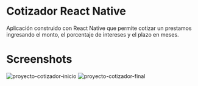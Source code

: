 # Cotizador React Native

Aplicación construido con React Native que permite cotizar un prestamos ingresando el monto, el porcentaje de intereses y el plazo en meses.

# Screenshots

![proyecto-cotizador-inicio](https://user-images.githubusercontent.com/21177355/92281954-511ad300-eec2-11ea-94ab-3db33d557cdb.png)
![proyecto-cotizador-final](https://user-images.githubusercontent.com/21177355/92281999-668ffd00-eec2-11ea-8c81-23a5769c41db.png)
